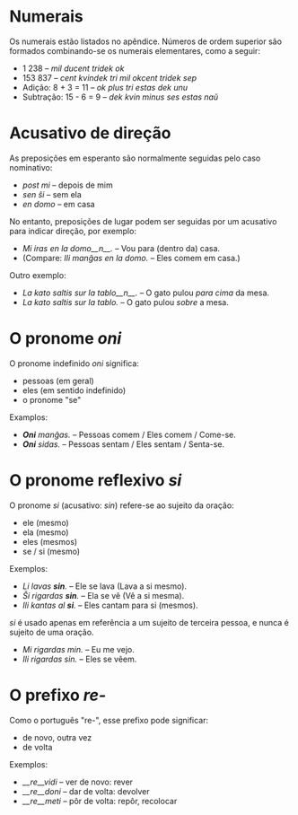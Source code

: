 # Numerais

Os numerais estão listados no apêndice. Números de ordem superior são formados combinando-se os numerais elementares, como a seguir:

- 1 238                     – *mil ducent tridek ok*
- 153 837                   – *cent kvindek tri mil okcent tridek sep*
- Adição:      8 + 3 = 11   – *ok plus tri estas dek unu*
- Subtração:   15 - 6 = 9   – *dek kvin minus ses estas naŭ*

# Acusativo de direção

As preposições em esperanto são normalmente seguidas pelo caso nominativo:

- *post mi* – depois de mim
- *sen ŝi* – sem ela
- *en domo* – em casa

No entanto, preposições de lugar podem ser seguidas por um acusativo para indicar direção, por exemplo:

- *Mi iras en la domo__n__.* – Vou para (dentro da) casa.
- (Compare: *Ili manĝas en la domo.* – Eles comem em casa.)

Outro exemplo:

- *La kato saltis sur la tablo__n__.* – O gato pulou *para cima* da mesa.
- *La kato saltis sur la tablo.* – O gato pulou *sobre* a mesa.

# O pronome *oni*

O pronome indefinido *oni* significa:

- pessoas (em geral)
- eles (em sentido indefinido)
- o pronome "se"

Examplos:

- *__Oni__ manĝas.* – Pessoas comem / Eles comem / Come-se. 
- *__Oni__ sidas.* – Pessoas sentam / Eles sentam / Senta-se.
 

# O pronome reflexivo *si*

O pronome *si* (acusativo: *sin*) refere-se ao sujeito da oração:

- ele (mesmo)
- ela (mesmo)
- eles (mesmos)
- se / si (mesmo)

Exemplos:

- *Li lavas __sin__.* – Ele se lava (Lava a si mesmo).
- *Ŝi rigardas __sin__.* – Ela se vê (Vê a si mesma).
- *Ili kantas al __si__.* – Eles cantam para si (mesmos).
 
*si* é usado apenas em referência a um sujeito de terceira pessoa, e nunca é sujeito de uma oração.

- *Mi rigardas min.* – Eu me vejo.
- *Ili rigardas sin.* – Eles se vêem.

# O prefixo *re-*

Como o português "re-", esse prefixo pode significar:

- de novo, outra vez
- de volta

Exemplos:

- *__re__vidi* – ver de novo: rever
- *__re__doni* – dar de volta: devolver
- *__re__meti* – pôr de volta: repôr, recolocar
